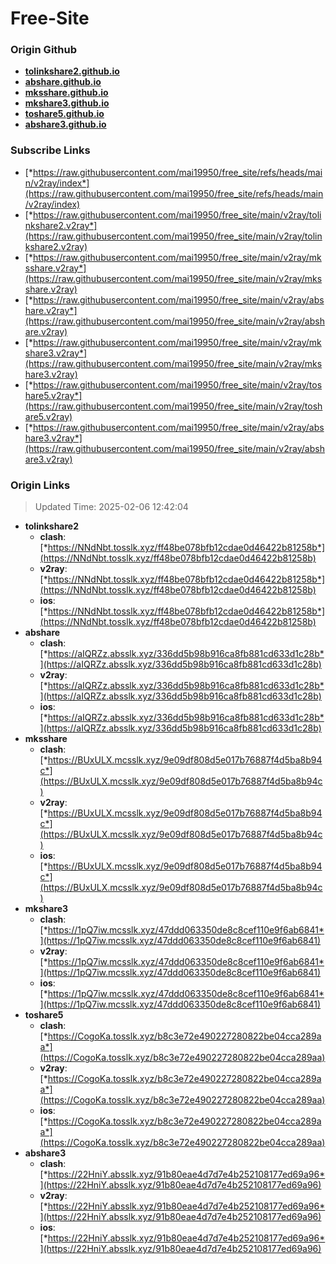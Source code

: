 # Free-Site

### Origin Github

- [**tolinkshare2.github.io**](https://github.com/tolinkshare2/tolinkshare2.github.io)
- [**abshare.github.io**](https://github.com/abshare/abshare.github.io)
- [**mksshare.github.io**](https://github.com/mksshare/mksshare.github.io)
- [**mkshare3.github.io**](https://github.com/mkshare3/mkshare3.github.io)
- [**toshare5.github.io**](https://github.com/toshare5/toshare5.github.io)
- [**abshare3.github.io**](https://github.com/abshare3/abshare3.github.io)

### Subscribe Links

- [*https://raw.githubusercontent.com/mai19950/free_site/refs/heads/main/v2ray/index*](https://raw.githubusercontent.com/mai19950/free_site/refs/heads/main/v2ray/index)
- [*https://raw.githubusercontent.com/mai19950/free_site/main/v2ray/tolinkshare2.v2ray*](https://raw.githubusercontent.com/mai19950/free_site/main/v2ray/tolinkshare2.v2ray)
- [*https://raw.githubusercontent.com/mai19950/free_site/main/v2ray/mksshare.v2ray*](https://raw.githubusercontent.com/mai19950/free_site/main/v2ray/mksshare.v2ray)
- [*https://raw.githubusercontent.com/mai19950/free_site/main/v2ray/abshare.v2ray*](https://raw.githubusercontent.com/mai19950/free_site/main/v2ray/abshare.v2ray)
- [*https://raw.githubusercontent.com/mai19950/free_site/main/v2ray/mkshare3.v2ray*](https://raw.githubusercontent.com/mai19950/free_site/main/v2ray/mkshare3.v2ray)
- [*https://raw.githubusercontent.com/mai19950/free_site/main/v2ray/toshare5.v2ray*](https://raw.githubusercontent.com/mai19950/free_site/main/v2ray/toshare5.v2ray)
- [*https://raw.githubusercontent.com/mai19950/free_site/main/v2ray/abshare3.v2ray*](https://raw.githubusercontent.com/mai19950/free_site/main/v2ray/abshare3.v2ray)

### Origin Links

> Updated Time: 2025-02-06 12:42:04

- **tolinkshare2**
  - **clash**: [*https://NNdNbt.tosslk.xyz/ff48be078bfb12cdae0d46422b81258b*](https://NNdNbt.tosslk.xyz/ff48be078bfb12cdae0d46422b81258b)
  - **v2ray**: [*https://NNdNbt.tosslk.xyz/ff48be078bfb12cdae0d46422b81258b*](https://NNdNbt.tosslk.xyz/ff48be078bfb12cdae0d46422b81258b)
  - **ios**: [*https://NNdNbt.tosslk.xyz/ff48be078bfb12cdae0d46422b81258b*](https://NNdNbt.tosslk.xyz/ff48be078bfb12cdae0d46422b81258b)
- **abshare**
  - **clash**: [*https://aIQRZz.absslk.xyz/336dd5b98b916ca8fb881cd633d1c28b*](https://aIQRZz.absslk.xyz/336dd5b98b916ca8fb881cd633d1c28b)
  - **v2ray**: [*https://aIQRZz.absslk.xyz/336dd5b98b916ca8fb881cd633d1c28b*](https://aIQRZz.absslk.xyz/336dd5b98b916ca8fb881cd633d1c28b)
  - **ios**: [*https://aIQRZz.absslk.xyz/336dd5b98b916ca8fb881cd633d1c28b*](https://aIQRZz.absslk.xyz/336dd5b98b916ca8fb881cd633d1c28b)
- **mksshare**
  - **clash**: [*https://BUxULX.mcsslk.xyz/9e09df808d5e017b76887f4d5ba8b94c*](https://BUxULX.mcsslk.xyz/9e09df808d5e017b76887f4d5ba8b94c)
  - **v2ray**: [*https://BUxULX.mcsslk.xyz/9e09df808d5e017b76887f4d5ba8b94c*](https://BUxULX.mcsslk.xyz/9e09df808d5e017b76887f4d5ba8b94c)
  - **ios**: [*https://BUxULX.mcsslk.xyz/9e09df808d5e017b76887f4d5ba8b94c*](https://BUxULX.mcsslk.xyz/9e09df808d5e017b76887f4d5ba8b94c)
- **mkshare3**
  - **clash**: [*https://1pQ7iw.mcsslk.xyz/47ddd063350de8c8cef110e9f6ab6841*](https://1pQ7iw.mcsslk.xyz/47ddd063350de8c8cef110e9f6ab6841)
  - **v2ray**: [*https://1pQ7iw.mcsslk.xyz/47ddd063350de8c8cef110e9f6ab6841*](https://1pQ7iw.mcsslk.xyz/47ddd063350de8c8cef110e9f6ab6841)
  - **ios**: [*https://1pQ7iw.mcsslk.xyz/47ddd063350de8c8cef110e9f6ab6841*](https://1pQ7iw.mcsslk.xyz/47ddd063350de8c8cef110e9f6ab6841)
- **toshare5**
  - **clash**: [*https://CogoKa.tosslk.xyz/b8c3e72e490227280822be04cca289aa*](https://CogoKa.tosslk.xyz/b8c3e72e490227280822be04cca289aa)
  - **v2ray**: [*https://CogoKa.tosslk.xyz/b8c3e72e490227280822be04cca289aa*](https://CogoKa.tosslk.xyz/b8c3e72e490227280822be04cca289aa)
  - **ios**: [*https://CogoKa.tosslk.xyz/b8c3e72e490227280822be04cca289aa*](https://CogoKa.tosslk.xyz/b8c3e72e490227280822be04cca289aa)
- **abshare3**
  - **clash**: [*https://22HniY.absslk.xyz/91b80eae4d7d7e4b252108177ed69a96*](https://22HniY.absslk.xyz/91b80eae4d7d7e4b252108177ed69a96)
  - **v2ray**: [*https://22HniY.absslk.xyz/91b80eae4d7d7e4b252108177ed69a96*](https://22HniY.absslk.xyz/91b80eae4d7d7e4b252108177ed69a96)
  - **ios**: [*https://22HniY.absslk.xyz/91b80eae4d7d7e4b252108177ed69a96*](https://22HniY.absslk.xyz/91b80eae4d7d7e4b252108177ed69a96)
